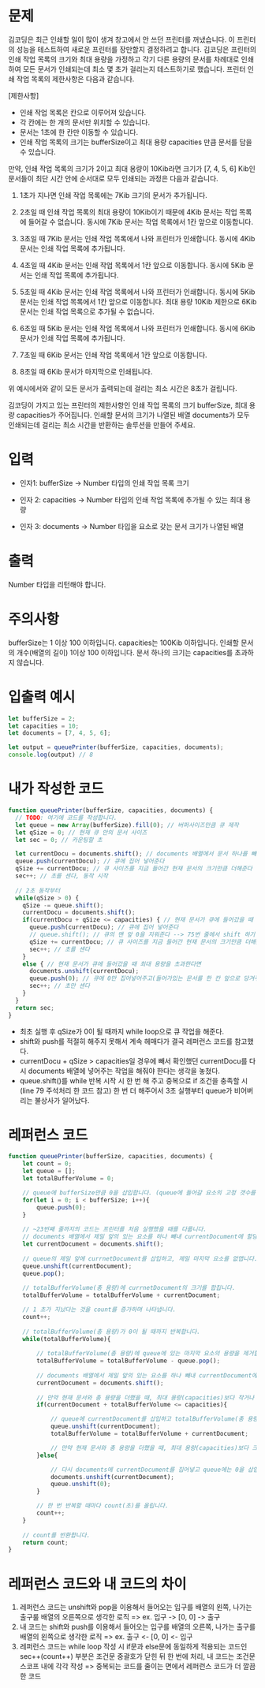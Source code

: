 # 문제
김코딩은 최근 인쇄할 일이 많이 생겨 창고에서 안 쓰던 프린터를 꺼냈습니다. 이 프린터의 성능을 테스트하여 새로운 프린터를 장만할지 결정하려고 합니다. 김코딩은 프린터의 인쇄 작업 목록의 크기와 최대 용량을 가정하고 각기 다른 용량의 문서를 차례대로 인쇄하여 모든 문서가 인쇄되는데 최소 몇 초가 걸리는지 테스트하기로 했습니다. 프린터 인쇄 작업 목록의 제한사항은 다음과 같습니다.

[제한사항]

* 인쇄 작업 목록은 칸으로 이루어져 있습니다.
* 각 칸에는 한 개의 문서만 위치할 수 있습니다.
* 문서는 1초에 한 칸만 이동할 수 있습니다.
* 인쇄 작업 목록의 크기는 bufferSize이고 최대 용량 capacities 만큼 문서를 담을 수 있습니다.

만약, 인쇄 작업 목록의 크기가 2이고 최대 용량이 10Kib라면 크기가 [7, 4, 5, 6] Kib인 문서들이 최단 시간 안에 순서대로 모두 인쇄되는 과정은 다음과 같습니다.

1. 1초가 지나면 인쇄 작업 목록에는 7Kib 크기의 문서가 추가됩니다.

2. 2초일 때 인쇄 작업 목록의 최대 용량이 10Kib이기 때문에 4Kib 문서는 작업 목록에 들어갈 수 없습니다. 동시에 7Kib 문서는 작업 목록에서 1칸 앞으로 이동합니다.

3. 3초일 때 7Kib 문서는 인쇄 작업 목록에서 나와 프린터가 인쇄합니다. 동시에 4Kib 문서는 인쇄 작업 목록에 추가됩니다.

4. 4초일 때 4Kib 문서는 인쇄 작업 목록에서 1칸 앞으로 이동합니다. 동시에 5Kib 문서는 인쇄 작업 목록에 추가됩니다.

5. 5초일 때 4Kib 문서는 인쇄 작업 목록에서 나와 프린터가 인쇄합니다. 동시에 5Kib 문서는 인쇄 작업 목록에서 1칸 앞으로 이동합니다. 최대 용량 10Kib 제한으로 6Kib 문서는 인쇄 작업 목록으로 추가될 수 없습니다.

6. 6초일 때 5Kib 문서는 인쇄 작업 목록에서 나와 프린터가 인쇄합니다. 동시에 6Kib 문서가 인쇄 작업 목록에 추가됩니다.

7. 7초일 때 6Kib 문서는 인쇄 작업 목록에서 1칸 앞으로 이동합니다.

8. 8초일 때 6Kib 문서가 마지막으로 인쇄됩니다.

위 예시에서와 같이 모든 문서가 출력되는데 걸리는 최소 시간은 8초가 걸립니다.

김코딩이 가지고 있는 프린터의 제한사항인 인쇄 작업 목록의 크기 bufferSize, 최대 용량 capacities가 주어집니다. 인쇄할 문서의 크기가 나열된 배열 documents가 모두 인쇄되는데 걸리는 최소 시간을 반환하는 솔루션을 만들어 주세요.

# 입력
* 인자1: bufferSize -> Number 타입의 인쇄 작업 목록 크기

* 인자 2: capacities -> Number 타입의 인쇄 작업 목록에 추가될 수 있는 최대 용량

* 인자 3: documents -> Number 타입을 요소로 갖는 문서 크기가 나열된 배열

# 출력
Number 타입을 리턴해야 합니다.

# 주의사항
bufferSize는 1 이상 100 이하입니다.
capacities는 100Kib 이하입니다.
인쇄할 문서의 개수(배열의 길이) 1이상 100 이하입니다.
문서 하나의 크기는 capacities를 초과하지 않습니다.

# 입출력 예시
```js
let bufferSize = 2;
let capacities = 10;
let documents = [7, 4, 5, 6];

let output = queuePrinter(bufferSize, capacities, documents);
console.log(output) // 8
```

# 내가 작성한 코드 

```js
function queuePrinter(bufferSize, capacities, documents) {
  // TODO: 여기에 코드를 작성합니다.
  let queue = new Array(bufferSize).fill(0); // 버퍼사이즈만큼 큐 제작
  let qSize = 0; // 현재 큐 안의 문서 사이즈
  let sec = 0; // 카운팅할 초

  let currentDocu = documents.shift(); // documents 배열에서 문서 하나를 빼서
  queue.push(currentDocu); // 큐에 집어 넣어준다
  qSize += currentDocu; // 큐 사이즈를 지금 들어간 현재 문서의 크기만큼 더해준다
  sec++; // 초를 센다, 동작 시작
  
  // 2초 동작부터
  while(qSize > 0) {
    qSize -= queue.shift();
    currentDocu = documents.shift();
    if(currentDocu + qSize <= capacities) { // 현재 문서가 큐에 들어갔을 때 최대 용량을 초과하지 않는다면
      queue.push(currentDocu); // 큐에 집어 넣어준다
      // queue.shift(); // 큐의 맨 앞 0을 지워준다 --> 75번 줄에서 shift 하기 때문에 한 번 더 할 필요 없음
      qSize += currentDocu; // 큐 사이즈를 지금 들어간 현재 문서의 크기만큼 더해준다
      sec++; // 초를 센다
    }
    else { // 현재 문서가 큐에 들어갔을 때 최대 용량을 초과한다면
      documents.unshift(currentDocu);
      queue.push(0); // 큐에 0만 집어넣어주고(들어가있는 문서를 한 칸 앞으로 당겨주고)
      sec++; // 초만 센다
    }
  }
  return sec;
}
```
* 최초 실행 후 qSize가 0이 될 때까지 while loop으로 큐 작업을 해준다. 
* shift와 push를 적절히 해주지 못해서 계속 헤매다가 결국 레퍼런스 코드를 참고했다.
* currentDocu + qSize > capacities일 경우에 빼서 확인했던 currentDocu를 다시 documents 배열에 넣어주는 작업을 해줘야 한다는 생각을 놓쳤다.
* queue.shift()를 while 반복 시작 시 한 번 해 주고 중복으로 if 조건을 충족할 시(line 79 주석처리 한 코드 참고) 한 번 더 해주어서 3초 실행부터 queue가 비어버리는 불상사가 일어났다.

# 레퍼런스 코드

```js
function queuePrinter(bufferSize, capacities, documents) {
    let count = 0;
    let queue = [];
    let totalBufferVolume = 0;

    // queue에 bufferSize만큼 0을 삽입합니다. (queue에 들어갈 요소의 고정 갯수를 만들어 주는 과정입니다.)
    for(let i = 0; i < bufferSize; i++){
        queue.push(0);
    }
    
    // ~23번째 줄까지의 코드는 프린터를 처음 실행했을 때를 다룹니다.
    // documents 배열에서 제일 앞의 있는 요소를 하나 빼내 currentDocument에 할당합니다.
    let currentDocument = documents.shift();
    
    // queue의 제일 앞에 currnetDocument를 삽입하고, 제일 마지막 요소를 없앱니다.
    queue.unshift(currentDocument);
    queue.pop();
    
    // totalBufferVolume(총 용량)에 currnetDocument의 크기를 합칩니다.
    totalBufferVolume = totalBufferVolume + currentDocument;

    // 1 초가 지났다는 것을 count를 증가하며 나타냅니다.
    count++;
    
    // totalBufferVolume(총 용량)가 0이 될 때까지 반복합니다.
    while(totalBufferVolume){
        
        // totalBufferVolume(총 용량)에 queue에 있는 마지막 요소의 용량을 제거합니다.
        totalBufferVolume = totalBufferVolume - queue.pop();
        
        // documents 배열에서 제일 앞의 있는 요소를 하나 빼내 currentDocument에 할당합니다.
        currentDocument = documents.shift();
        
        // 만약 현재 문서와 총 용량을 더했을 때, 최대 용량(capacities)보다 작거나 같다면
        if(currentDocument + totalBufferVolume <= capacities){

            // queue에 currentDocument를 삽입하고 totalBufferVolume(총 용량)에 currentDocument 용량을 추가합니다.
            queue.unshift(currentDocument);
            totalBufferVolume = totalBufferVolume + currentDocument;

            // 만약 현재 문서와 총 용량을 더했을 때, 최대 용량(capacities)보다 크다면
        }else{

            // 다시 documents에 currentDocument를 집어넣고 queue에는 0을 삽입합니다.
            documents.unshift(currentDocument);
            queue.unshift(0);
        }

        // 한 번 반복할 때마다 count(초)를 올립니다.
        count++;
    }
    
    // count를 반환합니다.
    return count;
}
```

# 레퍼런스 코드와 내 코드의 차이
1. 레퍼런스 코드는 unshift와 pop을 이용해서 들어오는 입구를 배열의 왼쪽, 나가는 출구룰 배열의 오른쪽으로 생각한 로직 => ex. 입구 -> [0, 0] -> 출구
2. 내 코드는 shift와 push를 이용해서 들어오는 입구를 배열의 오른쪽, 나가는 출구를 배열의 왼쪽으로 생각한 로직 => ex. 출구 <- [0, 0] <- 입구
3. 레퍼런스 코드는 while loop 작성 시 if문과 else문에 동일하게 적용되는 코드인 sec++(count++) 부분은 조건문 중괄호가 닫힌 뒤 한 번에 처리, 내 코드는 조건문 스코프 내에 각각 작성 => 중복되는 코드를 줄이는 면에서 레퍼런스 코드가 더 깔끔한 코드